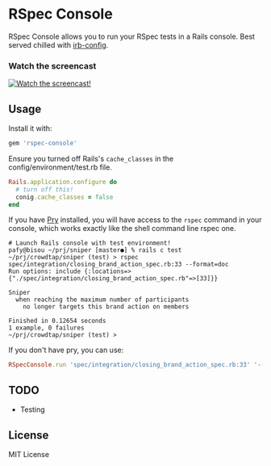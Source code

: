 RSpec Console
=============

RSpec Console allows you to run your RSpec tests in a Rails console.
Best served chilled with [irb-config](https://github.com/nviennot/irb-config).

### Watch the screencast

[![Watch the screencast!](https://s3.amazonaws.com/velvetpulse/screencasts/irb-config-screencast.jpg)](http://velvetpulse.com/2012/11/19/improve-your-ruby-workflow-by-integrating-vim-tmux-pry/)

Usage
------

Install it with:

```ruby
gem 'rspec-console'
```

Ensure you turned off Rails's `cache_classes` in the config/environment/test.rb file.

```ruby
Rails.application.configure do
  # turn off this!
  conig.cache_classes = false
end
```

If you have [Pry](https://github.com/pry/pry) installed, you will have access to the `rspec` command
in your console, which works exactly like the shell command line rspec one.


```
# Launch Rails console with test environment!
pafy@bisou ~/prj/sniper [master●] % rails c test
~/prj/crowdtap/sniper (test) > rspec spec/integration/closing_brand_action_spec.rb:33 --format=doc
Run options: include {:locations=>{"./spec/integration/closing_brand_action_spec.rb"=>[33]}}

Sniper
  when reaching the maximum number of participants
    no longer targets this brand action on members

Finished in 0.12654 seconds
1 example, 0 failures
~/prj/crowdtap/sniper (test) >
```

If you don't have pry, you can use:

```ruby
RSpecConsole.run 'spec/integration/closing_brand_action_spec.rb:33' '--format=doc'
```

TODO
----

* Testing

License
-------

MIT License
